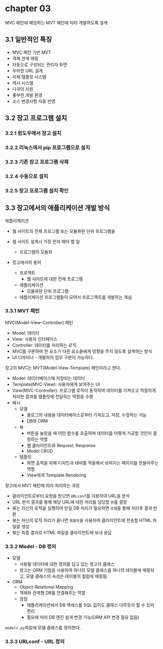# chapter 03

MVC 패턴에 해당하는 MVT 패턴에 따라 개발하도록 설계

## 3.1 일반적인 특징

* MVC 패턴 기반 MVT
* 객체 관계 매핑
* 자동으로 구성되는 관리자 화면
* 우아한 URL 설계
* 자체 탬플릿 시스템
* 캐시 시스템
* 다국어 지원
* 풍부한 개발 환경
* 소스 변경사항 자동 반영

## 3.2 장고 프로그램 설치

### 3.2.1 윈도우에서 장고 설치

### 3.2.2 리눅스에서 pip 프로그램으로 설치

### 3.2.3 기존 장고 프로그램 삭제

### 3.2.4 수동으로 설치

### 3.2.5 장고 프로그램 설치 확인

## 3.3 장고에서의 애플리케이션 개발 방식

애플리케이션
* 웹 사이트의 전체 프로그램 또는 모듈화된 단위 프로그램을 
* 웹 사이트 설계시 가장 먼저 해야 할 일
  * 프로그램의 모듈화

* 장고에서의 용어
  * 프로젝트
    * 웹 사이트에 대한 전체 프로그램
  * 애플리케이션
    * 모듈화된 단위 프로그램
  * 애플리케이션 프로그램들이 모여서 프로그젝트를 개발하는 개념.

### 3.3.1 MVT 패턴

MVC(Model-View-Controller) 패턴
* Model: 데이터
* View: 사용자 인터페이스
* Controller: 데이터를 처리하는 로직
* MVC를 구분하여 한 요소가 다른 요소들에게 영향을 주지 않도록 설계하는 방식
* UI 디자이너 - 개발자의 업무 구분이 가능하다.


장고의 MVC는 MVT(Model-View-Template) 패턴이라고 한다.
* Model: 데이터베이스에 저장되는 데이터
* Template(MVC-View): 사용자에게 보여주는 UI
* View(MVC-Controller): 프로그램 로직이 동작하여 데이터를 가져오고 적절하게 처리한 결과를 템플릿에 전달하는 역할을 수행
* 예시
  * 모델
    * 블로그의 내용을 데이터베이스로부터 가져오고, 저장, 수정하는 기능
    * DB와 ORM
  * 뷰
    * 버튼을 눌렀을 때 어떤 함수를 호출하며 데이터를 어떻게 가공할 것인지 결정하는 역할
    * 웹 클라이언트와 Request, Response
    * Model CRUD
  * 템플릿 
    * 화면 출력을 위해 디자인과 테마를 적용해서 보여지는 페이지를 만들어주는 역할
    * View에게 Template Rendering

장고에서 MVT 패턴에 따라 처리하는 과정
* 클라이언트로부터 요청을 받으면 `URLconf`를 이용하여 URL을 분석
* URL 분석 결과를 통해 해당 URL에 대한 처리를 담당할 `뷰`를 결정
* 뷰는 자신의 로직을 실행하며 만일 DB 처리가 필요하면 `모델`을 통해 처리후 결과 반환
* 뷰는 자신의 로직 처리가 끝나면 `템플릿`을 사용하여 클라이언트에 전송할 HTML 파일을 생성
* 뷰는 최종 결과로 HTML 파일을 클라이언트에 보내 응답


### 3.3.2 Model - DB 정의

* 모델
  * 사용될 데이터에 대한 정의를 담고 있는 장고의 클래스
  * 장고는 ORM 기법을 사용하여 하나의 모델 클래스를 하나의 테이블에 매핑되고, 모델 클래스의 속성은 테이블의 컬럼에 매핑됨.
* ORM
  * Object-Relational Mapping
  * 객체와 관계형 DB를 연결해주는 역할
  * 장점
    * 애플리케이션에서 DB 액세스를 SQL 없이도 클래스 다루듯이 할 수 있어 편리
    * 필요에 따라 DB 엔진 쉽게 변경 가능(ORM API 변경 필요 없음)

`models.py`파일에 모델 클래스를 정의한다.

### 3.3.3 URLconf - URL 정의

